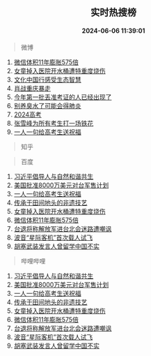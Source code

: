 <div align="center"><h2>实时热搜榜</h2><h4>2024-06-06 11:39:01</h4></div>

> 微博  

1. [微信体积11年膨胀575倍](https://s.weibo.com/weibo?q=%23%E5%BE%AE%E4%BF%A1%E4%BD%93%E7%A7%AF11%E5%B9%B4%E8%86%A8%E8%83%80575%E5%80%8D%23&t=31&band_rank=1&Refer=top)<br />
2. [女童掉入医院开水桶遭特重度烧伤](https://s.weibo.com/weibo?q=%23%E5%A5%B3%E7%AB%A5%E6%8E%89%E5%85%A5%E5%8C%BB%E9%99%A2%E5%BC%80%E6%B0%B4%E6%A1%B6%E9%81%AD%E7%89%B9%E9%87%8D%E5%BA%A6%E7%83%A7%E4%BC%A4%23&t=31&band_rank=2&Refer=top)<br />
3. [文化中国行感受生态智慧](https://s.weibo.com/weibo?q=%23%E6%96%87%E5%8C%96%E4%B8%AD%E5%9B%BD%E8%A1%8C%E6%84%9F%E5%8F%97%E7%94%9F%E6%80%81%E6%99%BA%E6%85%A7%23&t=31&band_rank=3&Refer=top)<br />
4. [肖战重庆暴走](https://s.weibo.com/weibo?q=%23%E8%82%96%E6%88%98%E9%87%8D%E5%BA%86%E6%9A%B4%E8%B5%B0%23&t=31&band_rank=4&Refer=top)<br />
5. [今年第一批丢准考证的人已经出现了](https://s.weibo.com/weibo?q=%23%E4%BB%8A%E5%B9%B4%E7%AC%AC%E4%B8%80%E6%89%B9%E4%B8%A2%E5%87%86%E8%80%83%E8%AF%81%E7%9A%84%E4%BA%BA%E5%B7%B2%E7%BB%8F%E5%87%BA%E7%8E%B0%E4%BA%86%23&t=31&band_rank=5&Refer=top)<br />
6. [别养臭水了可能会得肺炎](https://s.weibo.com/weibo?q=%23%E5%88%AB%E5%85%BB%E8%87%AD%E6%B0%B4%E4%BA%86%E5%8F%AF%E8%83%BD%E4%BC%9A%E5%BE%97%E8%82%BA%E7%82%8E%23&t=31&band_rank=6&Refer=top)<br />
7. [2024高考](https://s.weibo.com/weibo?q=%232024%E9%AB%98%E8%80%83%23&t=31&band_rank=7&Refer=top)<br />
8. [张雪峰为所有考生打一场铁花](https://s.weibo.com/weibo?q=%23%E5%BC%A0%E9%9B%AA%E5%B3%B0%E4%B8%BA%E6%89%80%E6%9C%89%E8%80%83%E7%94%9F%E6%89%93%E4%B8%80%E5%9C%BA%E9%93%81%E8%8A%B1%23&t=31&band_rank=8&Refer=top)<br />
9. [一人一句给高考生送祝福](https://s.weibo.com/weibo?q=%23%E4%B8%80%E4%BA%BA%E4%B8%80%E5%8F%A5%E7%BB%99%E9%AB%98%E8%80%83%E7%94%9F%E9%80%81%E7%A5%9D%E7%A6%8F%23&t=31&band_rank=9&Refer=top)<br />

> 知乎  


> 百度  

1. [习近平倡导人与自然和谐共生](https://www.baidu.com/s?wd=%E4%B9%A0%E8%BF%91%E5%B9%B3%E5%80%A1%E5%AF%BC%E4%BA%BA%E4%B8%8E%E8%87%AA%E7%84%B6%E5%92%8C%E8%B0%90%E5%85%B1%E7%94%9F&sa=fyb_news&rsv_dl=fyb_news)<br />
2. [美国批准8000万美元对台军售计划](https://www.baidu.com/s?wd=%E7%BE%8E%E5%9B%BD%E6%89%B9%E5%87%868000%E4%B8%87%E7%BE%8E%E5%85%83%E5%AF%B9%E5%8F%B0%E5%86%9B%E5%94%AE%E8%AE%A1%E5%88%92&sa=fyb_news&rsv_dl=fyb_news)<br />
3. [一人一句给高考生送祝福](https://www.baidu.com/s?wd=%E4%B8%80%E4%BA%BA%E4%B8%80%E5%8F%A5%E7%BB%99%E9%AB%98%E8%80%83%E7%94%9F%E9%80%81%E7%A5%9D%E7%A6%8F&sa=fyb_news&rsv_dl=fyb_news)<br />
4. [传承于田间地头的非遗技艺](https://www.baidu.com/s?wd=%E4%BC%A0%E6%89%BF%E4%BA%8E%E7%94%B0%E9%97%B4%E5%9C%B0%E5%A4%B4%E7%9A%84%E9%9D%9E%E9%81%97%E6%8A%80%E8%89%BA&sa=fyb_news&rsv_dl=fyb_news)<br />
5. [女童掉入医院开水桶遭特重度烧伤](https://www.baidu.com/s?wd=%E5%A5%B3%E7%AB%A5%E6%8E%89%E5%85%A5%E5%8C%BB%E9%99%A2%E5%BC%80%E6%B0%B4%E6%A1%B6%E9%81%AD%E7%89%B9%E9%87%8D%E5%BA%A6%E7%83%A7%E4%BC%A4&sa=fyb_news&rsv_dl=fyb_news)<br />
6. [微信体积11年膨胀575倍](https://www.baidu.com/s?wd=%E5%BE%AE%E4%BF%A1%E4%BD%93%E7%A7%AF11%E5%B9%B4%E8%86%A8%E8%83%80575%E5%80%8D&sa=fyb_news&rsv_dl=fyb_news)<br />
7. [台退将称解放军进台北会迷路遭嘲讽](https://www.baidu.com/s?wd=%E5%8F%B0%E9%80%80%E5%B0%86%E7%A7%B0%E8%A7%A3%E6%94%BE%E5%86%9B%E8%BF%9B%E5%8F%B0%E5%8C%97%E4%BC%9A%E8%BF%B7%E8%B7%AF%E9%81%AD%E5%98%B2%E8%AE%BD&sa=fyb_news&rsv_dl=fyb_news)<br />
8. [波音“星际客机”首次载人试飞](https://www.baidu.com/s?wd=%E6%B3%A2%E9%9F%B3%E2%80%9C%E6%98%9F%E9%99%85%E5%AE%A2%E6%9C%BA%E2%80%9D%E9%A6%96%E6%AC%A1%E8%BD%BD%E4%BA%BA%E8%AF%95%E9%A3%9E&sa=fyb_news&rsv_dl=fyb_news)<br />
9. [胡塞武装发言人曾留学中国不实](https://www.baidu.com/s?wd=%E8%83%A1%E5%A1%9E%E6%AD%A6%E8%A3%85%E5%8F%91%E8%A8%80%E4%BA%BA%E6%9B%BE%E7%95%99%E5%AD%A6%E4%B8%AD%E5%9B%BD%E4%B8%8D%E5%AE%9E&sa=fyb_news&rsv_dl=fyb_news)<br />

> 哔哩哔哩  

1. [习近平倡导人与自然和谐共生](https://www.baidu.com/s?wd=%E4%B9%A0%E8%BF%91%E5%B9%B3%E5%80%A1%E5%AF%BC%E4%BA%BA%E4%B8%8E%E8%87%AA%E7%84%B6%E5%92%8C%E8%B0%90%E5%85%B1%E7%94%9F&sa=fyb_news&rsv_dl=fyb_news)<br />
2. [美国批准8000万美元对台军售计划](https://www.baidu.com/s?wd=%E7%BE%8E%E5%9B%BD%E6%89%B9%E5%87%868000%E4%B8%87%E7%BE%8E%E5%85%83%E5%AF%B9%E5%8F%B0%E5%86%9B%E5%94%AE%E8%AE%A1%E5%88%92&sa=fyb_news&rsv_dl=fyb_news)<br />
3. [一人一句给高考生送祝福](https://www.baidu.com/s?wd=%E4%B8%80%E4%BA%BA%E4%B8%80%E5%8F%A5%E7%BB%99%E9%AB%98%E8%80%83%E7%94%9F%E9%80%81%E7%A5%9D%E7%A6%8F&sa=fyb_news&rsv_dl=fyb_news)<br />
4. [传承于田间地头的非遗技艺](https://www.baidu.com/s?wd=%E4%BC%A0%E6%89%BF%E4%BA%8E%E7%94%B0%E9%97%B4%E5%9C%B0%E5%A4%B4%E7%9A%84%E9%9D%9E%E9%81%97%E6%8A%80%E8%89%BA&sa=fyb_news&rsv_dl=fyb_news)<br />
5. [女童掉入医院开水桶遭特重度烧伤](https://www.baidu.com/s?wd=%E5%A5%B3%E7%AB%A5%E6%8E%89%E5%85%A5%E5%8C%BB%E9%99%A2%E5%BC%80%E6%B0%B4%E6%A1%B6%E9%81%AD%E7%89%B9%E9%87%8D%E5%BA%A6%E7%83%A7%E4%BC%A4&sa=fyb_news&rsv_dl=fyb_news)<br />
6. [微信体积11年膨胀575倍](https://www.baidu.com/s?wd=%E5%BE%AE%E4%BF%A1%E4%BD%93%E7%A7%AF11%E5%B9%B4%E8%86%A8%E8%83%80575%E5%80%8D&sa=fyb_news&rsv_dl=fyb_news)<br />
7. [台退将称解放军进台北会迷路遭嘲讽](https://www.baidu.com/s?wd=%E5%8F%B0%E9%80%80%E5%B0%86%E7%A7%B0%E8%A7%A3%E6%94%BE%E5%86%9B%E8%BF%9B%E5%8F%B0%E5%8C%97%E4%BC%9A%E8%BF%B7%E8%B7%AF%E9%81%AD%E5%98%B2%E8%AE%BD&sa=fyb_news&rsv_dl=fyb_news)<br />
8. [波音“星际客机”首次载人试飞](https://www.baidu.com/s?wd=%E6%B3%A2%E9%9F%B3%E2%80%9C%E6%98%9F%E9%99%85%E5%AE%A2%E6%9C%BA%E2%80%9D%E9%A6%96%E6%AC%A1%E8%BD%BD%E4%BA%BA%E8%AF%95%E9%A3%9E&sa=fyb_news&rsv_dl=fyb_news)<br />
9. [胡塞武装发言人曾留学中国不实](https://www.baidu.com/s?wd=%E8%83%A1%E5%A1%9E%E6%AD%A6%E8%A3%85%E5%8F%91%E8%A8%80%E4%BA%BA%E6%9B%BE%E7%95%99%E5%AD%A6%E4%B8%AD%E5%9B%BD%E4%B8%8D%E5%AE%9E&sa=fyb_news&rsv_dl=fyb_news)<br />
